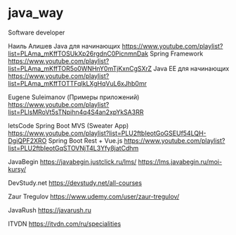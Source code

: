 # java_way

Software developer

Наиль Алишев
Java для начинающих
https://www.youtube.com/playlist?list=PLAma_mKffTOSUkXp26rgdnC0PicnmnDak
Spring Framework
https://www.youtube.com/playlist?list=PLAma_mKffTOR5o0WNHnY0mTjKxnCgSXrZ
Java EE для начинающих
https://www.youtube.com/playlist?list=PLAma_mKffTOTTFqIkLXgHqVuL6xJhb0mr

Eugene Suleimanov (Примеры приложений)
https://www.youtube.com/playlist?list=PLlsMRoVt5sTNpihn4q4S4an2xpYkSA3RR

letsCode
Spring Boot MVS (Sweater App)
https://www.youtube.com/playlist?list=PLU2ftbIeotGoGSEUf54LQH-DgiQPF2XRO
Spring Boot Rest + Vue.js
https://www.youtube.com/playlist?list=PLU2ftbIeotGqSTOVNjT4L3Yfy8jatCdhm

JavaBegin
https://javabegin.justclick.ru/lms/
https://lms.javabegin.ru/moi-kursy/

DevStudy.net
https://devstudy.net/all-courses

Zaur Tregulov
https://www.udemy.com/user/zaur-tregulov/

JavaRush 
https://javarush.ru

ITVDN
https://itvdn.com/ru/specialities
